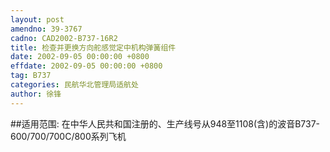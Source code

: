 ```yaml
---
layout: post
amendno: 39-3767
cadno: CAD2002-B737-16R2
title: 检查并更换方向舵感觉定中机构弹簧组件
date: 2002-09-05 00:00:00 +0800
effdate: 2002-09-05 00:00:00 +0800
tag: B737
categories: 民航华北管理局适航处
author: 徐锋
---
```


##适用范围:
在中华人民共和国注册的、生产线号从948至1108(含)的波音B737-600/700/700C/800系列飞机

